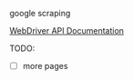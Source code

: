 google scraping

[WebDriver API Documentation](https://selenium-python.readthedocs.io/api.html)

TODO:

- [ ] more pages
